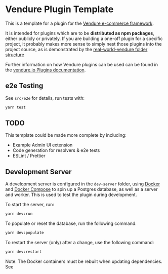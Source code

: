# Vendure Plugin Template

This is a template for a plugin for the [Vendure e-commerce framework](https://www.vendure.io/).

It is intended for plugins which are to be **distributed as npm packages**, either publicly or privately. If you are building a one-off plugin for a specific project, it probably makes more sense to simply nest those plugins into the project source, as is demonstrated by the [real-world-vendure folder structure](https://github.com/vendure-ecommerce/real-world-vendure)

Further information on how Vendure plugins can be used can be found in the [vendure.io Plugins documentation](https://www.vendure.io/docs/plugins/).

## e2e Testing

See `src/e2e` for details, run tests with:

```bash
yarn test
```

## TODO

This template could be made more complete by including:
* Example Admin UI extension
* Code generation for resolvers & e2e tests
* ESLint / Prettier

## Development Server

A development server is configured in the `dev-server` folder, using [Docker](https://www.docker.com/) and [Docker Compose](https://docs.docker.com/compose/) to spin up a Postgres database, as well as a server and worker.  This is used to test the plugin during development.

To start the server, run:

```bash
yarn dev:run
```

To populate or reset the database, run the following command:

```bash
yarn dev:populate
```

To restart the server (only) after a change, use the following command:

```bash
yarn dev:restart
```

Note: The Docker containers must be rebuilt when updating dependencies.  See 
